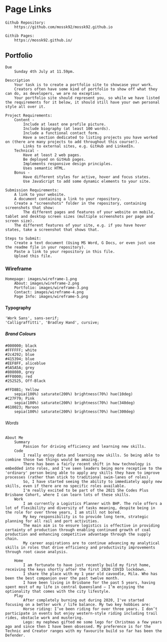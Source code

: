 # Page Links
    Github Repository:
        https://github.com/mossk92/mossk92.github.io

    Githib Pages:
        https://mossk92.github.io/

## Portfolio
    Due
        Sunday 4th July at 11.59pm.

    Description
        Your task is to create a portfolio site to showcase your work. 
        Creators often have some kind of portfolio to show off what they can do, as developers, we are no exception. 
        Your portfolio site should represent you, so while we have listed the requirements for it below, it should still have your own personal style all over it.

    Project Requirements:
        Content -
            Include at least one profile picture.
            Include biography (at least 100 words).
            Include a functional contact form.
            Have a section dedicated to listing projects you have worked on (there are many projects to add throughout this course!).
            Links to external sites, e.g. GitHub and LinkedIn.
        Technical - 
            Have at least 2 web pages.
            Be deployed on GitHub pages.
            Implements responsive design principles.
            Uses semantic HTML.
        Bonus - 
            Have different styles for active, hover and focus states.
            Use JavaScript to add some dynamic elements to your site.

    Submission Requirements:
        A link to your website.
        A document containing a link to your repository.
        Create a "screenshots" folder in the repository, containing screenshots that show:
            The different pages and features of your website on mobile, tablet and desktop screen sizes (multiple screenshots per page and screen size).
        The different features of your site, e.g. if you have hover states, take a screenshot that shows that.

    Steps to Submit:
        Create a text document (Using MS Word, G Docs, or even just use the readme file in your repository).
        Paste a link to your repository in this file.
        Upload this file.

### Wireframe
    Homepage: images/wireframe-1.png
        About: images/wireframe-2.png
        Portfolio: images/wireframe-3.png
        Contact: images/wireframe-4.png
        Page Info: images/wireframe-5.png

#### Typography
    'Work Sans', sans-serif;
    'Calligraffitti', 'Bradley Hand', cursive;

##### Brand Colours
    #000000; black
    #FFFFFF; white
    #2c4292; blue
    #415394; blue 
    #EEF8FF, aliceblue
    #5A5A5A; grey 
    #808080, grey
    #FF0000; red
    #252525, Off-Black

    #FFD8B1; Yellow
        sepia(100%) saturate(200%) brightness(70%) hue(10deg) 
    #C27F79; Pink
        sepia(100%) saturate(200%) brightness(70%) hue(340deg) 
    #610023; Maroon
        sepia(100%) saturate(200%) brightness(70%) hue(300deg) 

###### Words
    About Me
        Summary
            Passion for driving efficiency and learning new skills. 
        Code
            I really enjoy data and learning new skills. So being able to combine those two things would be amazing. 
            There has been a fairly recent shift in how technology is embedded into roles, and I've seen leaders being more receptive to the 'ordinary' person being able to apply any skills they have to improve processes (rather than stick to traditional swim-lanes of roles).
            So, I have started seeing the ability to immediately apply new skills, even if there are no specific roles available. 
            I'm really excited to be part of the 2021 She Codes Plus Brisbane Cohort, where I can learn lots of these skills.
        Work
            I am currently a Logistics Planner with BHP. The role offers a lot of flexibility and diversity of tasks meaning, despite being in the role for over three years, I am still not bored. 
            My key responsibility is to provide long term, strategic planning for all rail and port activities. 
            The main aim is to ensure logistics is effective in providing certainty of production through enabling continued growth of coal production and enhancing competitive advantage through the supply chain.
            My career aspirations are to continue advancing my analytical skills in roles that drive efficiency and productivity improvements through root cause analysis.

        Home
            I am fortunate to have just recently build my first home, receiving the keys shortly after the first 2020 COVID lockdown.
            I share the place with my 1 year old cavoodle, Mila. Who has been the best companion over the past twelve month. 
            I have been living in Brisbane for the past 5 years, having spent most of my life in central Queensland – I’m enjoying the optionality that comes with the city lifestyle.
        Play
            After completely burning out during 2020, I've started focusing on a better work / life balance. My two key hobbies are:
            Horse riding: I’ve been riding for over three years. I don’t participate in events but enjoy western-style riding including trail rides, obstacle work and mustering.
            Lego: my nephews gifted me some lego for Christmas a few years ago and since then I have been obsessed. My preference is for the Technic and Creator ranges with my favourite build so far has been the Defender.